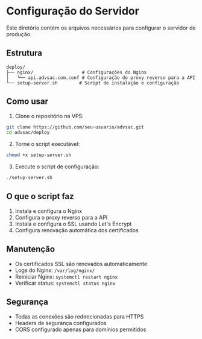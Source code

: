 # Configuração do Servidor

Este diretório contém os arquivos necessários para configurar o servidor de produção.

## Estrutura
```
deploy/
├── nginx/                  # Configurações do Nginx
│   └── api.advsac.com.conf # Configuração do proxy reverso para a API
└── setup-server.sh        # Script de instalação e configuração
```

## Como usar

1. Clone o repositório na VPS:
```bash
git clone https://github.com/seu-usuario/advsac.git
cd advsac/deploy
```

2. Torne o script executável:
```bash
chmod +x setup-server.sh
```

3. Execute o script de configuração:
```bash
./setup-server.sh
```

## O que o script faz

1. Instala e configura o Nginx
2. Configura o proxy reverso para a API
3. Instala e configura o SSL usando Let's Encrypt
4. Configura renovação automática dos certificados

## Manutenção

- Os certificados SSL são renovados automaticamente
- Logs do Nginx: `/var/log/nginx/`
- Reiniciar Nginx: `systemctl restart nginx`
- Verificar status: `systemctl status nginx`

## Segurança

- Todas as conexões são redirecionadas para HTTPS
- Headers de segurança configurados
- CORS configurado apenas para domínios permitidos
